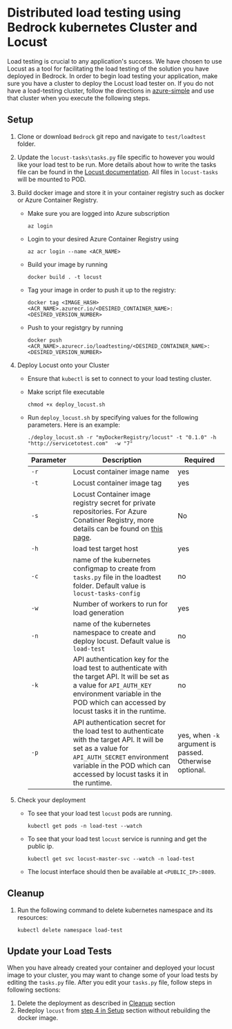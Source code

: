 # Distributed load testing using Bedrock kubernetes Cluster and Locust

Load testing is crucial to any application's success. We have chosen to use Locust as a tool for facilitating the load testing of the solution you have deployed in Bedrock. In order to begin load testing your application, make sure you have a cluster to deploy the Locust load tester on. If you do not have a load-testing cluster, follow the directions in [azure-simple](../../cluster/environments/azure-simple/) and use that cluster when you execute the following steps.

## Setup

1. Clone or download `Bedrock` git repo and navigate to `test/loadtest` folder.
2. Update the `locust-tasks\tasks.py` file specific to however you would like your load test to be run. More details about how to write the tasks file can be found in the [Locust documentation](https://docs.locust.io/en/stable/writing-a-locustfile.html). All files in `locust-tasks` will be mounted to POD.
3. Build docker image and store it in your container registry such as docker or Azure Container Registry.
    * Make sure you are logged into Azure subscription

        ```az login```

	* Login to your desired Azure Container Registry using 
    
        ```az acr login --name <ACR_NAME>```

	* Build your image by running

        ```docker build . -t locust```        

	* Tag your image in order to push it up to the registry: 
    
        ```docker tag <IMAGE_HASH> <ACR_NAME>.azurecr.io/<DESIRED_CONTAINER_NAME>:<DESIRED_VERSION_NUMBER>```

	* Push to your registgry by running 
    
        ```docker push <ACR_NAME>.azurecr.io/loadtesting/<DESIRED_CONTAINER_NAME>:<DESIRED_VERSION_NUMBER>```

4. Deploy Locust onto your Cluster

    * Ensure that `kubectl` is set to connect to your load testing cluster.
    * Make script file executable

        ```chmod +x deploy_locust.sh```

    * Run `deploy_locust.sh` by specifying values for the following parameters. Here is an example:

        ```./deploy_locust.sh -r "myDockerRegistry/locust" -t "0.1.0" -h "http://servicetotest.com"  -w "7" ```

        | Parameter                    | Description                             | Required                                               |
        | ---------------------------- | ----------------------------------      | ----------------------------------------------------- |
        | `-r`           | Locust container image name             | yes                                 |
        | `-t`                  | Locust container image tag              | yes                                               |
        | `-s`          | Locust Container image registry secret for private repositories. For Azure Conatiner Registry, more details can be found on [this page](https://docs.microsoft.com/en-us/azure/container-registry/container-registry-auth-aks).  | No                                                |
        | `-h`  | load test target host                      | yes                             |
        | `-c`| name of the kubernetes configmap to create from `tasks.py` file in the loadtest folder. Default value is `locust-tasks-config`  | no |
        | `-w`        | Number of workers to run for load generation               | yes                                                   |
        | `-n`        | name of the kubernetes namespace to create and deploy locust. Default value is `load-test`               | no
        | `-k`        | API authentication key for the load test to authenticate with the target API. It will be set as a value for `API_AUTH_KEY` environment variable in the POD which can accessed by locust tasks it in the runtime.               | no
         | `-p`        | API authentication secret for the load test to authenticate with the target API. It will be set as a value for `API_AUTH_SECRET` environment variable in the POD which can accessed by locust tasks it in the runtime.               | yes, when `-k` argument is passed. Otherwise optional. 
    
5. Check your deployment
    * To see that your load test `locust` pods are running.
    
        ```kubectl get pods -n load-test --watch```

    * To see that your load test `locust` service is running and get the public ip.
    
        ```kubectl get svc locust-master-svc --watch -n load-test```
    * The locust interface should then be available at `<PUBLIC_IP>:8089`.

## Cleanup

1. Run the following command to delete kubernetes namespace and its resources:

    ```kubectl delete namespace load-test```
    

## Update your Load Tests

When you have already created your container and deployed your locust image to your cluster, you may want to change some of your load tests by editing the `tasks.py` file. After you edit your `tasks.py` file, follow steps in following sections:

1. Delete the deployment as described in [Cleanup](#cleanup) section
2. Redeploy `locust` from [step 4 in Setup](#Setup) section without rebuilding the docker image.
